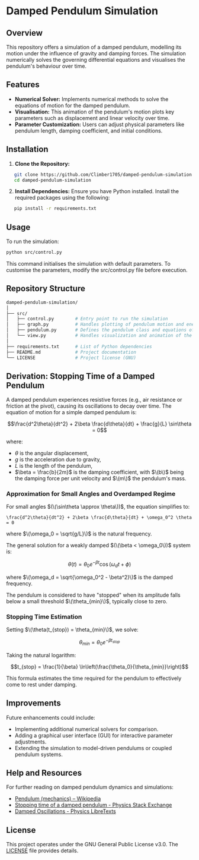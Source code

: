 # Damped Pendulum Simulation
## Overview
This repository offers a simulation of a damped pendulum, modelling its motion under the influence of gravity and damping forces. The simulation numerically solves the governing differential equations and visualises the pendulum's behaviour over time.

## Features
- **Numerical Solver:** Implements numerical methods to solve the equations of motion for the damped pendulum.
- **Visualisation:** This animation of the pendulum's motion plots key parameters such as displacement and linear velocity over time.
 - **Parameter Customization:** Users can adjust physical parameters like pendulum length, damping coefficient, and initial conditions.

## Installation
1. **Clone the Repository:**
```bash
   git clone https://github.com/Climber1705/damped-pendulum-simulation.git
   cd damped-pendulum-simulation
```
2. **Install Dependencies:**
Ensure you have Python installed. Install the required packages using the following:
```bash
   pip install -r requirements.txt
```

## Usage
To run the simulation:
```bash
python src/control.py
```
This command initialises the simulation with default parameters. To customise the parameters, modify the src/control.py file before execution.

## Repository Structure
```graphql
damped-pendulum-simulation/
│
├── src/
│   ├── control.py        # Entry point to run the simulation
│   ├── graph.py          # Handles plotting of pendulum motion and energy graphs
│   ├── pendulum.py       # Defines the pendulum class and equations of motion
│   └── view.py           # Handles visualization and animation of the pendulum
│
├── requirements.txt      # List of Python dependencies
├── README.md             # Project documentation
└── LICENSE               # Project license (GNU)
```

## Derivation: Stopping Time of a Damped Pendulum

A damped pendulum experiences resistive forces (e.g., air resistance or friction at the pivot), causing its oscillations to decay over time. The equation of motion for a simple damped pendulum is:
```math
\frac{d^2\theta}{dt^2} + 2\beta \frac{d\theta}{dt} + \frac{g}{L} \sin\theta = 0
```

where:
- $`\theta`$ is the angular displacement,
- $`g`$ is the acceleration due to gravity,
- $`L`$ is the length of the pendulum,
- $`\beta = \frac{b}{2m}`$ is the damping coefficient, with $`\(b\)`$ being the damping force per unit velocity and $`\(m\)`$ the pendulum's mass.

### Approximation for Small Angles and Overdamped Regime

For small angles $`(\(\sin\theta \approx \theta\))`$, the equation simplifies to:

```
\frac{d^2\theta}{dt^2} + 2\beta \frac{d\theta}{dt} + \omega_0^2 \theta = 0
```
where $`\(\omega_0 = \sqrt{g/L}\)`$ is the natural frequency.

The general solution for a weakly damped $`(\(\beta < \omega_0\))`$ system is:

```math
\theta(t) = \theta_0 e^{-\beta t} \cos(\omega_d t + \phi)
```

where $`\(\omega_d = \sqrt{\omega_0^2 - \beta^2}\)`$ is the damped frequency.

The pendulum is considered to have "stopped" when its amplitude falls below a small threshold $`\(\theta_{min}\)`$, typically close to zero.

### Stopping Time Estimation

Setting $`\(\theta(t_{stop}) = \theta_{min}\)`$, we solve:

```math
\theta_{min} = \theta_0 e^{-\beta t_{stop}}
```
Taking the natural logarithm:

```math
t_{stop} = \frac{1}{\beta} \ln\left(\frac{\theta_0}{\theta_{min}}\right)
```

This formula estimates the time required for the pendulum to effectively come to rest under damping.

## Improvements
Future enhancements could include:
- Implementing additional numerical solvers for comparison.
- Adding a graphical user interface (GUI) for interactive parameter adjustments.
- Extending the simulation to model-driven pendulums or coupled pendulum systems.

## Help and Resources
For further reading on damped pendulum dynamics and simulations:
- [Pendulum (mechanics) – Wikipedia](https://en.wikipedia.org/wiki/Pendulum_(mechanics))
- [Stopping time of a damped pendulum - Physics Stack Exchange](https://physics.stackexchange.com/questions/621912/stopping-time-of-a-damped-pendulum)
- [Damped Oscillations - Physics LibreTexts](https://phys.libretexts.org/Bookshelves/University_Physics/University_Physics_%28OpenStax%29/Book%3A_University_Physics_I_-_Mechanics_Sound_Oscillations_and_Waves_%28OpenStax%29/15%3A_Oscillations/15.06%3A_Damped_Oscillations)

## License
This project operates under the GNU General Public License v3.0. The [LICENSE](https://choosealicense.com/licenses/gpl-3.0/) file provides details.
